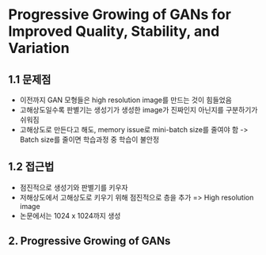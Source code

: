 # Progressive Growing of GANs for Improved Quality, Stability, and Variation

## 1.1 문제점

- 이전까지 GAN 모형들은 high resolution image를 만드는 것이 힘들었음
- 고해상도일수록 판별기는 생성기가 생성한 image가 진짜인지 아닌지를 구분하기가 쉬워짐
- 고해상도로 만든다고 해도, memory issue로 mini-batch size를 줄여야 함 -> Batch size를 줄이면 학습과정 중 학습이 불안정

## 1.2 접근법

- 점진적으로 생성기와 판별기를 키우자
- 저해상도에서 고해상도로 키우기 위해 점진적으로 층을 추가 => High resolution image
- 논문에서는 1024 x 1024까지 생성

## 2. Progressive Growing of GANs

